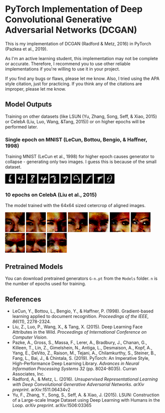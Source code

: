 # PyTorch Implementation of Deep Convolutional Generative Adversarial Networks (DCGAN)

This is my implementation of DCGAN (Radford & Metz, 2016) in PyTorch (Pazkea et al., 2019).

As I'm an active learning student, this implementation may not be complete or accurate. Therefore, I recommend you to use other reliable implementations if you're willing to use it in your project.

If you find any bugs or flaws, please let me know. Also, I tried using the APA style citation, just for practicing. If you think any of the citations are improper, please let me know.

## Model Outputs

Training on other datasets (like LSUN (Yu, Zhang, Song, Seff, & Xiao, 2015) or CelebA (Liu, Luo, Wang, &Tang, 2015)) or on higher epochs will be performed later.

### Single epoch on MNIST (LeCun, Bottou, Bengio, & Haffner, 1998)

Training MNIST (LeCun et al., 1998) for higher epoch causes generator to collapse - generating only two images. I guess this is because of the small dataset.

![](./Outputs/G-1/image0.bmp)
![](./Outputs/G-1/image1.bmp)
![](./Outputs/G-1/image2.bmp)
![](./Outputs/G-1/image3.bmp)
![](./Outputs/G-1/image4.bmp)
![](./Outputs/G-1/image5.bmp)
![](./Outputs/G-1/image6.bmp)
![](./Outputs/G-1/image7.bmp)
![](./Outputs/G-1/image8.bmp)
![](./Outputs/G-1/image9.bmp)

### 10 epochs on CelebA (Liu et al., 2015)

The model trained with the 64x64 sized cetercrop of aligned images.

![](./Outputs/G-10-Face/image0.bmp)
![](./Outputs/G-10-Face/image1.bmp)
![](./Outputs/G-10-Face/image2.bmp)
![](./Outputs/G-10-Face/image3.bmp)
![](./Outputs/G-10-Face/image4.bmp)
![](./Outputs/G-10-Face/image5.bmp)
![](./Outputs/G-10-Face/image6.bmp)
![](./Outputs/G-10-Face/image7.bmp)
![](./Outputs/G-10-Face/image8.bmp)
![](./Outputs/G-10-Face/image9.bmp)

## Pretrained Models

You can download pretrained generators `G-n.pt` from the `Models` folder. `n` is the number of epochs used for training.

## References

- LeCun, Y., Bottou, L., Bengio, Y., & Haffner, P. (1998). Gradient-based learning applied to document recognition. *Proceedings of the IEEE*, *86*(11), 2278-2324.
- Liu, Z., Luo, P., Wang, X., & Tang, X. (2015). Deep Learning Face Attributes in the Wild. *Proceedings of International Conference on Computer Vision*.
- Pazke, A., Gross, S., Massa, F., Lerer, A., Bradbury, J., Chanan, G., Killeen, T., Lin, Z., Gimelshein, N., Antiga, L., Desmaison, A., Kopf, A., Yang, E., DeVito, Z., Raison, M., Tejani, A., Chilamkurthy, S., Steiner, B., Fang, L., Bai, J., & Chintala, S. (2019). PyTorch: An Imperative Style, High-Performance Deep Learning Library. *Advances in Neural Information Processing Systems 32* (pp. 8024-8035). Curran Associates, Inc. 
- Radford, A., & Metz, L. (2016). *Unsupervised Representational Learning with Deep Convolutional Generative Adversarial Networks*. *arXiv preprint*. arXiv:1511.06434v2
- Yu, F., Zhang, Y., Song, S., Seff, A. & Xiao, J. (2015). LSUN: Construction of a Large-scale Image Dataset using Deep Learning with Humans in the Loop. *arXiv preprint*. arXiv:1506:03365